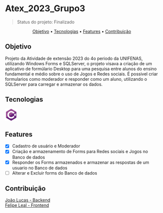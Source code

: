 # Atex_2023_Grupo3

>Status do projeto: Finalizado

<p align="center">
 <a href="## Objetivo">Objetivo</a> •
 <a href="## Tecnologias">Tecnologias</a> • 
 <a href="## Features">Features</a> • 
 <a href="## Contribuição">Contribuição</a>
</p>

## Objetivo

Projeto da Atividade de extensão 2023 do 4o periodo da UNIFENAS, utilizando Windows Forms e SQLServer, o projeto visava a criação de um aplicativo de formúlario Desktop para uma pesquisa entre alunos do ensino fundamental e médio sobre o uso de Jogos e Redes sociais. É possivel criar formularios como moderador e responder como um aluno, utilizando o SQLServer para carregar e armazenar os dados. 

## Tecnologias

<p align="left"> <a href="https://www.w3schools.com/cs/" target="_blank" rel="noreferrer"> <img src="https://raw.githubusercontent.com/devicons/devicon/master/icons/csharp/csharp-original.svg" alt="csharp" width="40" height="40"/> </a> </p>

## Features

- [x] Cadastro de usuário e Moderador
- [x] Criação e armazenamento de Forms para Redes sociais e Jogos no Banco de dados
- [x] Responder os Forms armazenados e armazenar as respostas de um usuario no Banco de dados
- [ ] Alterar e Excluir forms do Banco de dados

## Contribuição

<a href="github.com/joaoLucasLourenco"> João Lucas - Backend </a>
</br>
<a href="https://github.com/felipeleal27"> Felipe Leal - Frontend </a>

